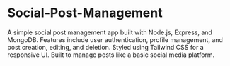 # Social-Post-Management
A simple social post management app built with Node.js, Express, and MongoDB. Features include user authentication, profile management, and post creation, editing, and deletion. Styled using Tailwind CSS for a responsive UI. Built to manage posts like a basic social media platform.
